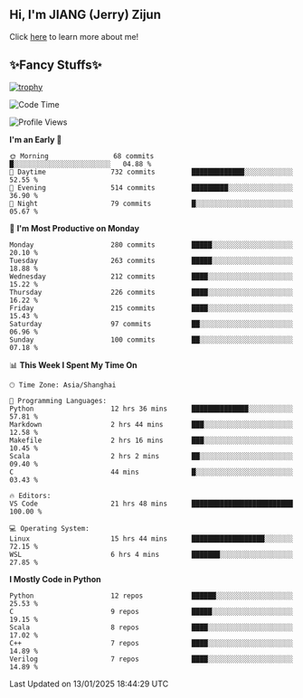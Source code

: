 ## Hi, I'm JIANG (Jerry) Zijun

Click [here](https://jzjerry.github.io/about/) to learn more about me!

## ✨Fancy Stuffs✨
[![trophy](https://github-profile-trophy.vercel.app/?username=jzjerry&theme=onedark)](https://github.com/ryo-ma/github-profile-trophy)
<!--START_SECTION:waka-->
![Code Time](http://img.shields.io/badge/Code%20Time-986%20hrs%2044%20mins-blue)

![Profile Views](http://img.shields.io/badge/Profile%20Views-3-blue)

**I'm an Early 🐤** 

```text
🌞 Morning                68 commits          █░░░░░░░░░░░░░░░░░░░░░░░░   04.88 % 
🌆 Daytime                732 commits         █████████████░░░░░░░░░░░░   52.55 % 
🌃 Evening                514 commits         █████████░░░░░░░░░░░░░░░░   36.90 % 
🌙 Night                  79 commits          █░░░░░░░░░░░░░░░░░░░░░░░░   05.67 % 
```
📅 **I'm Most Productive on Monday** 

```text
Monday                   280 commits         █████░░░░░░░░░░░░░░░░░░░░   20.10 % 
Tuesday                  263 commits         █████░░░░░░░░░░░░░░░░░░░░   18.88 % 
Wednesday                212 commits         ████░░░░░░░░░░░░░░░░░░░░░   15.22 % 
Thursday                 226 commits         ████░░░░░░░░░░░░░░░░░░░░░   16.22 % 
Friday                   215 commits         ████░░░░░░░░░░░░░░░░░░░░░   15.43 % 
Saturday                 97 commits          ██░░░░░░░░░░░░░░░░░░░░░░░   06.96 % 
Sunday                   100 commits         ██░░░░░░░░░░░░░░░░░░░░░░░   07.18 % 
```


📊 **This Week I Spent My Time On** 

```text
🕑︎ Time Zone: Asia/Shanghai

💬 Programming Languages: 
Python                   12 hrs 36 mins      ██████████████░░░░░░░░░░░   57.81 % 
Markdown                 2 hrs 44 mins       ███░░░░░░░░░░░░░░░░░░░░░░   12.58 % 
Makefile                 2 hrs 16 mins       ███░░░░░░░░░░░░░░░░░░░░░░   10.45 % 
Scala                    2 hrs 2 mins        ██░░░░░░░░░░░░░░░░░░░░░░░   09.40 % 
C                        44 mins             █░░░░░░░░░░░░░░░░░░░░░░░░   03.43 % 

🔥 Editors: 
VS Code                  21 hrs 48 mins      █████████████████████████   100.00 % 

💻 Operating System: 
Linux                    15 hrs 44 mins      ██████████████████░░░░░░░   72.15 % 
WSL                      6 hrs 4 mins        ███████░░░░░░░░░░░░░░░░░░   27.85 % 
```

**I Mostly Code in Python** 

```text
Python                   12 repos            ██████░░░░░░░░░░░░░░░░░░░   25.53 % 
C                        9 repos             █████░░░░░░░░░░░░░░░░░░░░   19.15 % 
Scala                    8 repos             ████░░░░░░░░░░░░░░░░░░░░░   17.02 % 
C++                      7 repos             ████░░░░░░░░░░░░░░░░░░░░░   14.89 % 
Verilog                  7 repos             ████░░░░░░░░░░░░░░░░░░░░░   14.89 % 
```




 Last Updated on 13/01/2025 18:44:29 UTC
<!--END_SECTION:waka-->
